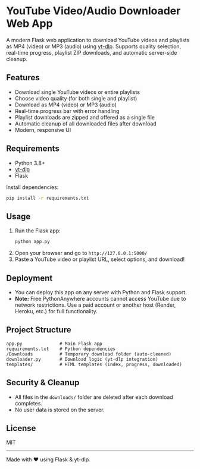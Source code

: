 # YouTube Video/Audio Downloader Web App

A modern Flask web application to download YouTube videos and playlists as MP4 (video) or MP3 (audio) using [yt-dlp](https://github.com/yt-dlp/yt-dlp). Supports quality selection, real-time progress, playlist ZIP downloads, and automatic server-side cleanup.

## Features
- Download single YouTube videos or entire playlists
- Choose video quality (for both single and playlist)
- Download as MP4 (video) or MP3 (audio)
- Real-time progress bar with error handling
- Playlist downloads are zipped and offered as a single file
- Automatic cleanup of all downloaded files after download
- Modern, responsive UI

## Requirements
- Python 3.8+
- [yt-dlp](https://github.com/yt-dlp/yt-dlp)
- Flask

Install dependencies:
```bash
pip install -r requirements.txt
```

## Usage
1. Run the Flask app:
   ```bash
   python app.py
   ```
2. Open your browser and go to `http://127.0.0.1:5000/`
3. Paste a YouTube video or playlist URL, select options, and download!

## Deployment
- You can deploy this app on any server with Python and Flask support.
- **Note:** Free PythonAnywhere accounts cannot access YouTube due to network restrictions. Use a paid account or another host (Render, Heroku, etc.) for full functionality.

## Project Structure
```
app.py              # Main Flask app
requirements.txt    # Python dependencies
/Downloads          # Temporary download folder (auto-cleaned)
downloader.py       # Download logic (yt-dlp integration)
templates/          # HTML templates (index, progress, downloaded)
```

## Security & Cleanup
- All files in the `downloads/` folder are deleted after each download completes.
- No user data is stored on the server.

## License
MIT

---
Made with ❤️ using Flask & yt-dlp.
